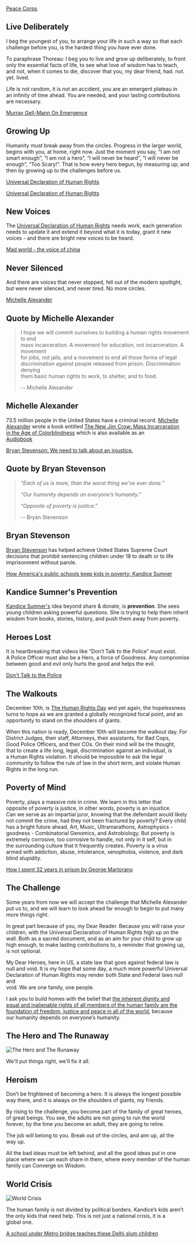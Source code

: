 [Peace Corps](https://www.youtube.com/watch?v=kxR8XZOeV-s "Play Video")

## Live Deliberately

I beg the youngest of you, to arrange your life in such a way so that each\
challenge before you, is the hardest thing you have ever done.

To paraphrase Thoreau: I beg you to live and grow up deliberately, to front\
only the essential facts of life, to see what love of wisdom has to teach,\
and not, when it comes to die, discover that you, my dear friend, had. not.\
yet. lived.

Life is not random, it is not an accident, you are an emergent plateau in\
an infinity of time ahead. You are needed, and your lasting contributions\
are necessary.

[Murray Gell-Mann On Emergence](https://www.youtube.com/watch?v=ONiWmzrmfuY "Play Video")

## Growing Up

Humanity must break away from the circles. Progress in the larger world,\
begins with you, at home, right now. Just the moment you say, “I am not\
smart enough”, “I am not a hero”, “I will never be heard”, “I will never be\
enough”, “Too Scary!”. That is how every hero begun, by measuring up; and\
then by growing up to the challenges before us.

[Universal Declaration of Human Rights](https://www.youtube.com/watch?v=hTlrSYbCbHE "Play Video")

[Universal Declaration of Human Rights](https://www.youtube.com/watch?v=5RR4VXNX3jA "Play Video")

## New Voices

The [Universal Declaration of Human Rights](https://librivox.org/the-universal-declaration-of-human-rights-by-the-united-nations/) needs work, each generation\
needs to update it and extend it beyond what it is today, grant it new\
voices - and there are bright new voices to be heard.

[Mad world - the voice of china](https://www.youtube.com/watch?v=z2tmRpm4iK8 "Play Video")

## Never Silenced

And there are voices that never stopped, fell out of the modern spotlight,\
but were never silenced, and never tired. No more circles.

[Michelle Alexander](https://www.youtube.com/watch?v=SQ6H-Mz6hgw "Play Video")

## Quote by Michelle Alexander

> I hope we will commit ourselves to building a human rights movement to end\
> mass incarceration. A movement for education, not incarceration. A movement\
> for jobs, not jails, and a movement to end all those forms of legal\
> discrimination against people released from prison. Discrimination denying\
> them basic human rights to work, to shelter, and to food.
>
> \-- Michelle Alexander

## Michelle Alexander

73.5 million people in the United States have a criminal record. [Michelle\
Alexander](https://en.wikipedia.org/wiki/Michelle_Alexander) wrote a book entitled [The New Jim Crow: Mass Incarceration\
in the Age of Colorblindness](https://en.wikipedia.org/wiki/The_New_Jim_Crow) which is also available as an\
[Audiobook](https://www.audible.com/pd/The-New-Jim-Crow-Audiobook/B007QW236E)

[Bryan Stevenson: We need to talk about an injustice.](https://www.youtube.com/watch?v=c2tOp7OxyQ8 "Play Video")

## Quote by Bryan Stevenson

> *“Each of us is more, than the worst thing we’ve ever done.”*
>
> *“Our humanity depends on everyone’s humanity.”*
>
> *“Opposite of poverty is justice.”*
>
> \-- Bryan Stevenson

## Bryan Stevenson

[Bryan Stevenson](https://en.wikipedia.org/wiki/Bryan_Stevenson) has helped achieve United States Supreme Court decisions that prohibit sentencing children under 18 to death or to life imprisonment without parole.

[How America's public schools keep kids in poverty: Kandice Sumner](https://www.youtube.com/watch?v=7O7BMa9XGXE "Play Video")

## Kandice Sumner's Prevention

[Kandice Sumner's](https://www.ted.com/speakers/kandace_sumner) idea beyond share & donate, is **prevention**. She sees young children asking powerful questions. She is trying to help them inherit wisdom from books, stories, history, and push them away from poverty.

## Heroes Lost

It is heartbreaking that videos like “Don’t Talk to the Police” must exist.\
A Police Officer must also be a Hero, a force of Goodness. Any compromise\
between good and evil only hurts the good and helps the evil.

[Don't Talk to the Police](https://www.youtube.com/watch?v=d-7o9xYp7eE "Play Video")

## The Walkouts

December 10th, is [The Human Rights Day](https://www.un.org/en/events/humanrightsday/) and yet again, the hopelessness\
turns to hope as we are granted a globally recognized focal point, and an\
opportunity to stand on the shoulders of giants.

When this nation is ready, December 10th will become the walkout day. For\
District Judges, their staff, Attorneys, their assistants, for Bad Cops,\
Good Police Officers, and their COs. On their mind will be the thought,\
that to create a life long, legal, discrimination against an individual, is\
a Human Rights violation. It should be impossible to ask the legal\
community to follow the rule of law in the short term, and violate Human\
Rights in the long run.

## Poverty of Mind

Poverty, plays a massive role in crime. We learn in this letter that\
opposite of poverty is justice, in other words, poverty is an injustice.\
Can we serve as an impartial juror, knowing that the defendant would likely\
not commit the crime, had they not been fractured by poverty? Every child\
has a bright future ahead, Art, Music, Ultramarathons, Astrophysics -\
goodness - Combinatorial Genomics, and Astrobiology. But poverty is\
extremely corrosive, too corrosive to handle, not only in it self, but in\
the surrounding culture that it frequently creates. Poverty is a virus\
armed with addiction, abuse, intolerance, xenophobia, violence, and dark\
blind stupidity.

[How I spent 32 years in prison by George Martorano](https://www.youtube.com/watch?v=lnuoHywbaR8 "Play Video")

## The Challenge

Some years from now we will accept the challenge that Michelle Alexander\
put us to, and we will learn to look ahead far enough to begin to put many\
more things right.

In great part because of you, my Dear Reader. Because you will raise your\
children, with the Universal Declaration of Human Rights high up on the\
wall. Both as a sacred document, and as an aim for your child to grow up\
high enough, to make lasting contributions to, a reminder that growing up,\
is not optional.

My Dear Heroes, here in US, a state law that goes against federal law is\
null and void. It is my hope that some day, a much more powerful Universal\
Declaration of Human Rights may render both State and Federal laws null and\
void. We are one family, one people.

I ask you to build homes with the belief that [the inherent dignity and\
equal and inalienable rights of all members of the human family are the\
foundation of freedom, justice and peace in all of the world](https://www.un.org/en/universal-declaration-human-rights/index.html), because\
our humanity depends on everyone’s humanity.

## The Hero and The Runaway

![The Hero and The Runaway](files/the-runaway.jpg)

We'll put things right, we'll fix it all.

## Heroism

Don’t be frightened of becoming a hero. It is always the longest possible\
way there, and it is always on the shoulders of giants, my friends.

By rising to the challenge, you become part of the family of great heroes,\
of great beings. You see, the adults are not going to run the world\
forever, by the time you become an adult, they are going to retire.

The job will belong to you. Break out of the circles, and aim up, all the\
way up.

All the bad ideas must be left behind, and all the good ideas put in one\
place where we can each share in them, where every member of the human\
family can Converge on Wisdom.

## World Crisis

![World Crisis](files/school.png)

The human family is not divided by political borders. Kandice’s kids aren’t\
the only kids that need help. This is not just a national crisis, it is a\
global one.

[A school under Metro bridge teaches these Delhi slum children](https://www.hindustantimes.com/delhi/a-school-under-metro-bridge-teaches-these-delhi-slum-children/story-Qr3EV279SarAME4K6N8orL.html)
